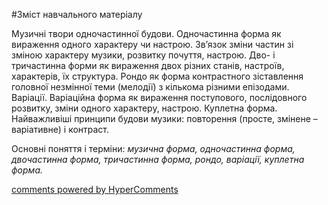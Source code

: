 <div id="hypercomments_widget" class="js-hypercomments-widget invisible"></div>


#Зміст навчального матеріалу

Музичні твори одночастинної будови. Одночастинна форма як вираження одного характеру чи настрою. Зв’язок зміни частин зі зміною характеру музики, розвитку почуття, настрою. Дво- і тричастинна форми як вираження двох різних станів, настроїв, характерів, їх структура. Рондо як форма контрастного зіставлення головної незмінної теми (мелодії) з кількома різними епізодами. Варіації. Варіаційна форма як вираження поступового, послідовного розвитку, зміни одного характеру, настрою. Куплетна форма. Найважливіші принципи будови музики: повторення (просте, змінене – варіативне) і контраст. 

Основні поняття і терміни: *музична форма, одночастинна форма, двочастинна форма, тричастинна форма, рондо, варіації, куплетна форма.*

<div class="js-hypercomments-container">
    <a href="http://hypercomments.com" class="hc-link" title="comments widget">comments powered by HyperComments</a>
</div>